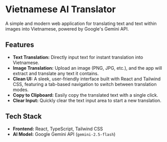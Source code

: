 # Vietnamese AI Translator

A simple and modern web application for translating text and text within images into Vietnamese, powered by Google's Gemini API.

## Features

-   **Text Translation:** Directly input text for instant translation into Vietnamese.
-   **Image Translation:** Upload an image (PNG, JPG, etc.), and the app will extract and translate any text it contains.
-   **Clean UI:** A sleek, user-friendly interface built with React and Tailwind CSS, featuring a tab-based navigation to switch between translation modes.
-   **Copy to Clipboard:** Easily copy the translated text with a single click.
-   **Clear Input:** Quickly clear the text input area to start a new translation.

## Tech Stack

-   **Frontend:** React, TypeScript, Tailwind CSS
-   **AI Model:** Google Gemini API (`gemini-2.5-flash`)
